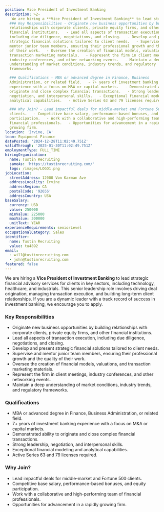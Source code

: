 ```yaml
---
position: Vice President of Investment Banking
description: >2-
   We are hiring a **Vice President of Investment Banking** to lead strategic financial advisory services for clients in key sectors, including technology, healthcare, and industrials. This senior leadership role involves driving deal origination, managing transaction execution, and building long-term client relationships. If you are a dynamic leader with a track record of success in investment banking, we encourage you to apply.
  ### Key Responsibilities - Originate new business opportunities by building
  relationships with corporate clients, private equity firms, and other
  financial institutions.   - Lead all aspects of transaction execution,
  including due diligence, negotiations, and closing.   - Develop and present
  strategic financial solutions tailored to client needs.   - Supervise and
  mentor junior team members, ensuring their professional growth and the quality
  of their work.   - Oversee the creation of financial models, valuations, and
  transaction marketing materials.   - Represent the firm in client meetings,
  industry conferences, and other networking events.   - Maintain a deep
  understanding of market conditions, industry trends, and regulatory
  frameworks.  

  ### Qualifications - MBA or advanced degree in Finance, Business
  Administration, or related field.   - 7+ years of investment banking
  experience with a focus on M&A or capital markets.   - Demonstrated ability to
  originate and close complex financial transactions.   - Strong leadership,
  negotiation, and interpersonal skills.   - Exceptional financial modeling and
  analytical capabilities.   - Active Series 63 and 79 licenses required.  

  ### Why Join? - Lead impactful deals for middle-market and Fortune 500
  clients.   - Competitive base salary, performance-based bonuses, and equity
  participation.   - Work with a collaborative and high-performing team of
  financial professionals.   - Opportunities for advancement in a rapidly
  growing firm.
location: 'Irvine, CA'
team: Equipment Finance
datePosted: '2024-12-28T11:02:49.751Z'
validThrough: '2025-01-30T11:02:49.751Z'
employmentType: FULL_TIME
hiringOrganization:
  name: Tustin Recruiting
  sameAs: 'https://tustinrecruiting.com/'
  logo: /images/LOGO1.png
jobLocation:
  streetAddress: 12000 Von Karman Ave
  addressLocality: Irvine
  addressRegion: CA
  postalCode: '92656'
  addressCountry: USA
baseSalary:
  currency: USD
  value: 250000
  minValue: 225000
  maxValue: 300000
  unitText: YEAR
experienceRequirements: seniorLevel
occupationalCategory: Sales
identifier:
  name: Tustin Recruiting
  value: tu4892
email:
  - will@tustinrecruiting.com
  - john@tustinrecruiting.com
featured: false
---
```



We are hiring a **Vice President of Investment Banking** to lead strategic financial advisory services for clients in key sectors, including technology, healthcare, and industrials. This senior leadership role involves driving deal origination, managing transaction execution, and building long-term client relationships. If you are a dynamic leader with a track record of success in investment banking, we encourage you to apply.

### Key Responsibilities
- Originate new business opportunities by building relationships with corporate clients, private equity firms, and other financial institutions.  
- Lead all aspects of transaction execution, including due diligence, negotiations, and closing.  
- Develop and present strategic financial solutions tailored to client needs.  
- Supervise and mentor junior team members, ensuring their professional growth and the quality of their work.  
- Oversee the creation of financial models, valuations, and transaction marketing materials.  
- Represent the firm in client meetings, industry conferences, and other networking events.  
- Maintain a deep understanding of market conditions, industry trends, and regulatory frameworks.  

### Qualifications
- MBA or advanced degree in Finance, Business Administration, or related field.  
- 7+ years of investment banking experience with a focus on M&A or capital markets.  
- Demonstrated ability to originate and close complex financial transactions.  
- Strong leadership, negotiation, and interpersonal skills.  
- Exceptional financial modeling and analytical capabilities.  
- Active Series 63 and 79 licenses required.  

### Why Join?
- Lead impactful deals for middle-market and Fortune 500 clients.  
- Competitive base salary, performance-based bonuses, and equity participation.  
- Work with a collaborative and high-performing team of financial professionals.  
- Opportunities for advancement in a rapidly growing firm.  
